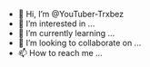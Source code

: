 - 👋 Hi, I’m @YouTuber-Trxbez
- 👀 I’m interested in ...
- 🌱 I’m currently learning ...
- 💞️ I’m looking to collaborate on ...
- 📫 How to reach me ...

<!---
YouTuber-Trxbez/YouTuber-Trxbez is a ✨ special ✨ repository because its `README.md` (this file) appears on your GitHub profile.
You can click the Preview link to take a look at your changes.
--->
